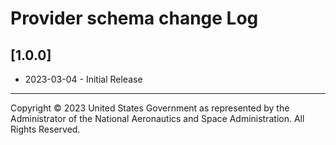 # Provider schema change Log

## [1.0.0]
* 2023-03-04 - Initial Release

----

Copyright © 2023 United States Government as represented by the
Administrator of the National Aeronautics and Space Administration. All Rights
Reserved.
